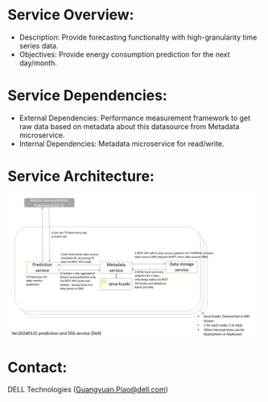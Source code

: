 # Service Overview:
- Description: Provide forecasting functionality with high-granularity time series data.
- Objectives: Provide energy consumption prediction for the next day/month.

# Service Dependencies:
- External Dependencies: Performance measurement framework to get raw data based on metadata about this datasource from Metadata microservice.
- Internal Dependencies: Metadata microservice for read/write.

# Service Architecture:
![](v20240125.jpg) 

# Contact:
DELL Technologies (Guangyuan.Piao@dell.com)
